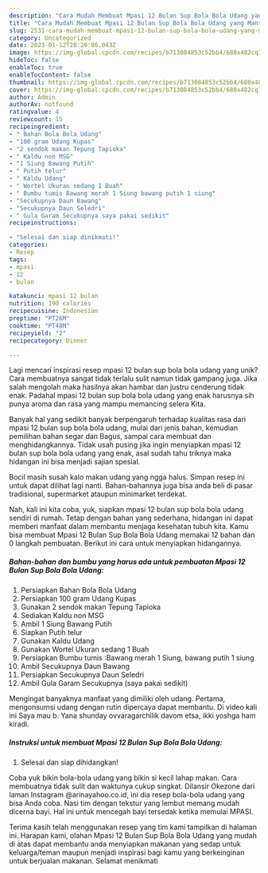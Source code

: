 ```yaml
---
description: "Cara Mudah Membuat Mpasi 12 Bulan Sup Bola Bola Udang yang Mantap"
title: "Cara Mudah Membuat Mpasi 12 Bulan Sup Bola Bola Udang yang Mantap"
slug: 2531-cara-mudah-membuat-mpasi-12-bulan-sup-bola-bola-udang-yang-mantap
category: Uncategorized
date: 2023-01-12T20:28:06.043Z
image: https://img-global.cpcdn.com/recipes/b713084853c52bb4/680x482cq70/mpasi-12-bulan-sup-bola-bola-udang-foto-resep-utama.jpg
hideToc: false
enableToc: true
enableTocContent: false
thumbnail: https://img-global.cpcdn.com/recipes/b713084853c52bb4/680x482cq70/mpasi-12-bulan-sup-bola-bola-udang-foto-resep-utama.jpg
cover: https://img-global.cpcdn.com/recipes/b713084853c52bb4/680x482cq70/mpasi-12-bulan-sup-bola-bola-udang-foto-resep-utama.jpg
author: Admin
authorAv: notfound
ratingvalue: 4
reviewcount: 15
recipeingredient:
- " Bahan Bola Bola Udang"
- "100 gram Udang Kupas"
- "2 sendok makan Tepung Tapioka"
- " Kaldu non MSG"
- "1 Siung Bawang Putih"
- " Putih telur"
- " Kaldu Udang"
- " Wortel Ukuran sedang 1 Buah"
- " Bumbu tumis Bawang merah 1 Siung bawang putih 1 siung"
- "Secukupnya Daun Bawang"
- "Secukupnya Daun Seledri"
- " Gula Garam Secukupnya saya pakai sedikit"
recipeinstructions:

- "Selesai dan siap dinikmati!"
categories:
- Resep
tags:
- mpasi
- 12
- bulan

katakunci: mpasi 12 bulan 
nutrition: 190 calories
recipecuisine: Indonesian
preptime: "PT26M"
cooktime: "PT48M"
recipeyield: "2"
recipecategory: Dinner

---
```





Lagi mencari inspirasi resep mpasi 12 bulan sup bola bola udang yang unik? Cara membuatnya sangat tidak terlalu sulit namun tidak gampang juga. Jika salah mengolah maka hasilnya akan hambar dan justru cenderung tidak enak. Padahal mpasi 12 bulan sup bola bola udang yang enak harusnya sih punya aroma dan rasa yang mampu memancing selera Kita.





Banyak hal yang sedikit banyak berpengaruh terhadap kualitas rasa dari mpasi 12 bulan sup bola bola udang, mulai dari jenis bahan, kemudian pemilihan bahan segar dan Bagus, sampai cara membuat dan menghidangkannya. Tidak usah pusing jika ingin menyiapkan mpasi 12 bulan sup bola bola udang yang enak,      asal sudah tahu triknya maka hidangan ini bisa menjadi sajian spesial.














Bocil masih susah kalo makan udang yang ngga halus. Simpan resep ini untuk dapat dilihat lagi nanti. Bahan-bahannya juga bisa anda beli di pasar tradisional, supermarket ataupun minimarket terdekat.






Nah, kali ini kita coba, yuk, siapkan mpasi 12 bulan sup bola bola udang sendiri di rumah. Tetap dengan bahan yang sederhana, hidangan ini dapat memberi manfaat dalam membantu menjaga kesehatan tubuh kita. Kamu bisa membuat Mpasi 12 Bulan Sup Bola Bola Udang memakai 12 bahan dan 0 langkah pembuatan. Berikut ini cara untuk menyiapkan hidangannya.

<!--inarticleads1-->

##### Bahan-bahan dan bumbu yang harus ada untuk pembuatan Mpasi 12 Bulan Sup Bola Bola Udang:

1. Persiapkan  Bahan Bola Bola Udang
1. Persiapkan 100 gram Udang Kupas
1. Gunakan 2 sendok makan Tepung Tapioka
1. Sediakan  Kaldu non MSG
1. Ambil 1 Siung Bawang Putih
1. Siapkan  Putih telur
1. Gunakan  Kaldu Udang
1. Gunakan  Wortel Ukuran sedang 1 Buah
1. Persiapkan  Bumbu tumis :Bawang merah 1 Siung, bawang putih 1 siung
1. Ambil Secukupnya Daun Bawang
1. Persiapkan Secukupnya Daun Seledri
1. Ambil  Gula Garam Secukupnya (saya pakai sedikit)


Mengingat banyaknya manfaat yang dimiliki oleh udang. Pertama, mengonsumsi udang dengan rutin dipercaya dapat membantu. Di video kali ini Saya mau b. Yana shunday ovvaragarchilik davom etsa, ikki yoshga ham kiradi. 

<!--inarticleads2-->

##### Instruksi untuk membuat Mpasi 12 Bulan Sup Bola Bola Udang:


1. Selesai dan siap dihidangkan!

Coba yuk bikin bola-bola udang yang bikin si kecil lahap makan. Cara membuatnya tidak sulit dan waktunya cukup singkat. Dilansir Okezone dari laman Instagram @arinayahoo.co.id, ini dia resep bola-bola udang yang bisa Anda coba. Nasi tim dengan tekstur yang lembut memang mudah dicerna bayi. Hal ini untuk mencegah bayi tersedak ketika memulai MPASI. 

Terima kasih telah menggunakan resep yang tim kami tampilkan di halaman ini. Harapan kami, olahan Mpasi 12 Bulan Sup Bola Bola Udang yang mudah di atas dapat membantu anda menyiapkan makanan yang sedap untuk keluarga/teman maupun menjadi inspirasi bagi kamu yang berkeinginan untuk berjualan makanan. Selamat menikmati
